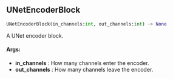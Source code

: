 ## UNetEncoderBlock
```python
UNetEncoderBlock(in_channels:int, out_channels:int) -> None
```
A UNet encoder block.


#### Args:

* **in_channels** :  How many channels enter the encoder.
* **out_channels** :  How many channels leave the encoder.